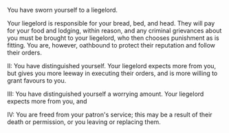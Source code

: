 You have sworn yourself to a liegelord. 

Your liegelord is responsible for your bread, bed, and head. They will pay for your food and lodging, within reason, and any criminal grievances about you must be brought to your liegelord, who then chooses punishment as is fitting. You are, however, oathbound to protect their reputation and follow their orders.

II: You have distinguished yourself. Your liegelord expects more from you, but gives you more leeway in executing their orders, and is more willing to grant favours to you.

III: You have distinguished yourself a worrying amount. Your liegelord expects more from you, and 

IV: You are freed from your patron's service; this may be a result of their death or permission, or you leaving or replacing them.
